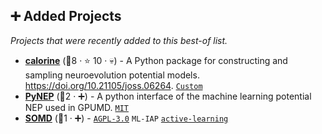 ## ➕ Added Projects

_Projects that were recently added to this best-of list._

- <b><a href="https://gitlab.com/materials-modeling/calorine">calorine</a></b> (🥉8 ·  ⭐ 10 · 💀) - A Python package for constructing and sampling neuroevolution potential models. https://doi.org/10.21105/joss.06264. <code><a href="https://gitlab.com/materials-modeling/calorine/-/blob/master/LICENSE">Custom</a></code>
- <b><a href="{}">PyNEP</a></b> (🥉2 · ➕) - A python interface of the machine learning potential NEP used in GPUMD. <code><a href="http://bit.ly/34MBwT8">MIT</a></code>
- <b><a href="{}">SOMD</a></b> (🥉1 · ➕) -  <code><a href="http://bit.ly/3pwmjO5">AGPL-3.0</a></code> <code>ML-IAP</code> <a href="https://en.wikipedia.org/wiki/Active_learning_(machine_learning)"><code>active-learning</code></a>

